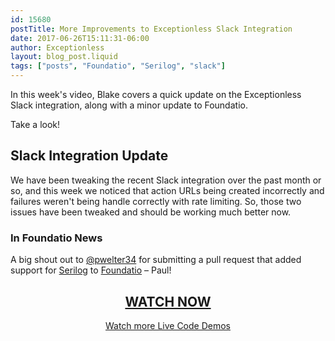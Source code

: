 ```yaml
---
id: 15680
postTitle: More Improvements to Exceptionless Slack Integration
date: 2017-06-26T15:11:31-06:00
author: Exceptionless
layout: blog_post.liquid
tags: ["posts", "Foundatio", "Serilog", "slack"]
---
```


In this week's video, Blake covers a quick update on the Exceptionless Slack integration, along with a minor update to Foundatio.

Take a look!<!--more-->

## Slack Integration Update

We have been tweaking the recent Slack integration over the past month or so, and this week we noticed that action URLs being created incorrectly and failures weren't being handle correctly with rate limiting. So, those two issues have been tweaked and should be working much better now.

### In Foundatio News

A big shout out to [@pwelter34](https://github.com/pwelter34) for submitting a pull request that added support for [Serilog](https://serilog.net/) to [Foundatio](https://github.com/FoundatioFx) &#8211; Paul!

<h2 style="text-align: center;">
  <a href="https://youtu.be/k4CMOk5lpVw">WATCH NOW</a>
</h2>

<p style="text-align: center;">
  <a href="/category/weekly-updates/">Watch more Live Code Demos</a>
</p>
